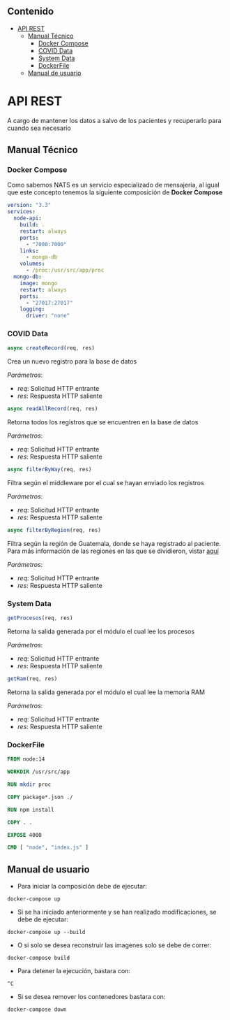 ## Contenido
- [API REST](#api-rest)
  * [Manual Técnico](#manual-técnico)
    + [Docker Compose](#docker-compose)
    + [COVID Data](#covid-data)
    + [System Data](#system-data)
    + [DockerFile](#dockerfile)
  * [Manual de usuario](#manual-de-usuario)
# API REST
A cargo de mantener los datos a salvo de los pacientes y recuperarlo para cuando sea necesario

## Manual Técnico
### Docker Compose
Como sabemos NATS es un servicio especializado de mensajeria, al igual que este concepto tenemos la siguiente composición de **Docker Compose**
```yml
version: "3.3"
services:
  node-api:
    build: .
    restart: always
    ports:
      - "7000:7000"
    links:
      - mongo-db
    volumes:
      - /proc:/usr/src/app/proc
  mongo-db:
    image: mongo
    restart: always
    ports:
      - "27017:27017"
    logging:
      driver: "none"
```
### COVID Data
```js
async createRecord(req, res)
```
Crea un nuevo registro para la base de datos

*Parámetros*:
- *req*: Solicitud HTTP entrante
- *res*: Respuesta HTTP saliente
```js
async readAllRecord(req, res)
```
Retorna todos los registros que se encuentren en la base de datos

*Parámetros*:
- *req*: Solicitud HTTP entrante
- *res*: Respuesta HTTP saliente
```js
async filterByWay(req, res)
```
Filtra según el middleware por el cual se hayan enviado los registros

*Parámetros*:
- *req*: Solicitud HTTP entrante
- *res*: Respuesta HTTP saliente
```js
async filterByRegion(req, res)
```
Filtra según la región de Guatemala, donde se haya registrado al paciente. Para más información de las regiones en las que se dividieron, vistar [aquí](https://es.wikipedia.org/wiki/Organizaci%C3%B3n_territorial_de_Guatemala)

*Parámetros*:
- *req*: Solicitud HTTP entrante
- *res*: Respuesta HTTP saliente
### System Data
```js
getProcesos(req, res)
```
Retorna la salida generada por el módulo el cual lee los procesos

*Parámetros*:
- *req*: Solicitud HTTP entrante
- *res*: Respuesta HTTP saliente
```js
getRam(req, res)
```
Retorna la salida generada por el módulo el cual lee la memoria RAM

*Parámetros*:
- *req*: Solicitud HTTP entrante
- *res*: Respuesta HTTP saliente
### DockerFile
```Dockerfile
FROM node:14

WORKDIR /usr/src/app

RUN mkdir proc

COPY package*.json ./

RUN npm install

COPY . .

EXPOSE 4000

CMD [ "node", "index.js" ]
```
## Manual de usuario
- Para iniciar la composición debe de ejecutar:

```
docker-compose up
```
- Si se ha iniciado anteriormente y se han realizado modificaciones, se debe de ejecutar:
```
docker-compose up --build
```
- O si solo se desea reconstruir las imagenes solo se debe de correr:
```
docker-compose build
```
- Para detener la ejecución, bastara con:
```
^C
```
- Si se desea remover los contenedores  bastara con:
```
docker-compose down
```
